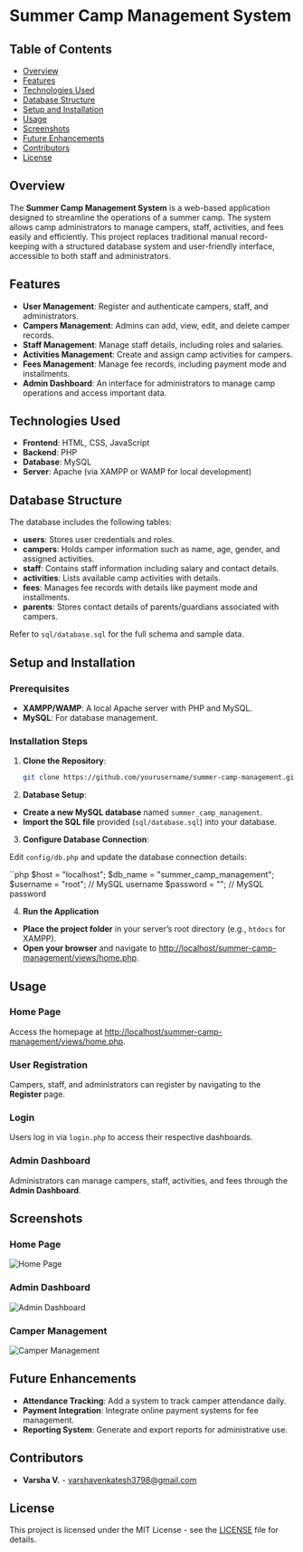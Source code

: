 # Summer Camp Management System

## Table of Contents
- [Overview](#overview)
- [Features](#features)
- [Technologies Used](#technologies-used)
- [Database Structure](#database-structure)
- [Setup and Installation](#setup-and-installation)
- [Usage](#usage)
- [Screenshots](#screenshots)
- [Future Enhancements](#future-enhancements)
- [Contributors](#contributors)
- [License](#license)

## Overview
The **Summer Camp Management System** is a web-based application designed to streamline the operations of a summer camp. The system allows camp administrators to manage campers, staff, activities, and fees easily and efficiently. This project replaces traditional manual record-keeping with a structured database system and user-friendly interface, accessible to both staff and administrators.

## Features
- **User Management**: Register and authenticate campers, staff, and administrators.
- **Campers Management**: Admins can add, view, edit, and delete camper records.
- **Staff Management**: Manage staff details, including roles and salaries.
- **Activities Management**: Create and assign camp activities for campers.
- **Fees Management**: Manage fee records, including payment mode and installments.
- **Admin Dashboard**: An interface for administrators to manage camp operations and access important data.

## Technologies Used
- **Frontend**: HTML, CSS, JavaScript
- **Backend**: PHP
- **Database**: MySQL
- **Server**: Apache (via XAMPP or WAMP for local development)

## Database Structure
The database includes the following tables:

- **users**: Stores user credentials and roles.
- **campers**: Holds camper information such as name, age, gender, and assigned activities.
- **staff**: Contains staff information including salary and contact details.
- **activities**: Lists available camp activities with details.
- **fees**: Manages fee records with details like payment mode and installments.
- **parents**: Stores contact details of parents/guardians associated with campers.

Refer to `sql/database.sql` for the full schema and sample data.

## Setup and Installation

### Prerequisites
- **XAMPP/WAMP**: A local Apache server with PHP and MySQL.
- **MySQL**: For database management.

### Installation Steps

1. **Clone the Repository**:
   ```bash
   git clone https://github.com/yourusername/summer-camp-management.git

2. **Database Setup**:

- **Create a new MySQL database** named `summer_camp_management`.
- **Import the SQL file** provided (`sql/database.sql`) into your database.

3. **Configure Database Connection**:

Edit `config/db.php` and update the database connection details:

``php
$host = "localhost";
$db_name = "summer_camp_management";
$username = "root"; // MySQL username
$password = "";      // MySQL password

4. **Run the Application**

- **Place the project folder** in your server’s root directory (e.g., `htdocs` for XAMPP).
- **Open your browser** and navigate to [http://localhost/summer-camp-management/views/home.php](http://localhost/summer-camp-management/views/home.php).

## Usage

### Home Page
Access the homepage at [http://localhost/summer-camp-management/views/home.php](http://localhost/summer-camp-management/views/home.php).

### User Registration
Campers, staff, and administrators can register by navigating to the **Register** page.

### Login
Users log in via `login.php` to access their respective dashboards.

### Admin Dashboard
Administrators can manage campers, staff, activities, and fees through the **Admin Dashboard**.

## Screenshots

### Home Page
![Home Page](https://github.com/VarshaVenky/summer-camp-management/blob/master/assets/images/Homepage.png)

### Admin Dashboard
![Admin Dashboard](https://github.com/VarshaVenky/summer-camp-management/blob/master/assets/images/Adminhomepage.png)

### Camper Management
![Camper Management](https://github.com/VarshaVenky/summer-camp-management/blob/master/assets/images/Camperenrollment.png)

## Future Enhancements

- **Attendance Tracking**: Add a system to track camper attendance daily.
- **Payment Integration**: Integrate online payment systems for fee management.
- **Reporting System**: Generate and export reports for administrative use.

## Contributors

- **Varsha V.** - [varshavenkatesh3798@gmail.com](mailto:varshavenkatesh3798@gmail.com)

## License

This project is licensed under the MIT License - see the [LICENSE](https://github.com/VarshaVenky/summer-camp-management/blob/master/LICENSE.txt) file for details.


